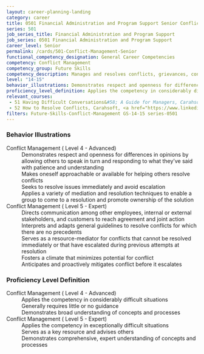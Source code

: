 ```yaml
---
layout: career-planning-landing
category: career
title: 0501 Financial Administration and Program Support Senior Conflict Management
series: 501
job_series_title: Financial Administration and Program Support
job_series: 0501 Financial Administration and Program Support
career_level: Senior
permalink: /cards/501-Conflict-Management-Senior
functional_competency_designation: General Career Competencies
competency: Conflict Management
competency_group: Future Skills
competency_description: Manages and resolves conflicts, grievances, confrontations, or disagreements in a constructive manner to minimize negative (personal) impact
level: "14-15"
behavior_illustrations: Demonstrates respect and openness for differences in opinions by allowing others to speak in turn and responding to what they’ve said with patience and understanding ? Makes oneself approachable or available for helping others resolve conflicts ? Seeks to resolve issues immediately and avoid escalation ? Applies a variety of mediation and resolution techniques to enable a group to come to a resolution and promote ownership of the solution ? Directs communication among other employees, internal or external stakeholders, and customers to reach agreement and joint action ? Interprets and adapts general guidelines to resolve conflicts for which there are no precedents ? Serves as a resource-mediator for conflicts that cannot be resolved immediately or that have escalated during previous attempts at resolution ? Fosters a climate that minimizes potential for conflict ? Anticipates and proactively mitigates conflict before it escalates
proficiency_level_definition: Applies the competency in considerably difficult situations ? Generally requires little or no guidance ? Demonstrates broad understanding of concepts and processes ? Applies the competency in exceptionally difficult situations ? Serves as a key resource and advises others ? Demonstrates comprehensive, expert understanding of concepts and processes
relevant_courses: 
 - 51 Having Difficult Conversations&#58; A Guide for Managers, Carahsoft, <a href="https://www.linkedin.com/learning/having-difficult-conversations-a-guide-for-managers">https://www.linkedin.com/learning/having-difficult-conversations-a-guide-for-managers</a>
 - 52 How to Resolve Conflicts, Carahsoft, <a href="https://www.linkedin.com/learning/how-to-resolve-conflicts">https://www.linkedin.com/learning/how-to-resolve-conflicts</a>
filters: Future-Skills-Conflict-Management GS-14-15 series-0501
---
```


<div class="desktop:grid-col-6 margin-y-205">
  <div class="border-top-05 bg-white padding-2 shadow-5 height-full members-hover border-1px border-gray-30 border-top-orange radius-lg">
    <h3>Behavior Illustrations</h3>
    <dl class="text-base"><dt>Conflict Management ( Level 4 - Advanced)</dt><dd>Demonstrates respect and openness for differences in opinions by allowing others to speak in turn and responding to what they’ve said with patience and understanding </dd><dd> Makes oneself approachable or available for helping others resolve conflicts </dd><dd> Seeks to resolve issues immediately and avoid escalation </dd><dd> Applies a variety of mediation and resolution techniques to enable a group to come to a resolution and promote ownership of the solution</dd><dt>Conflict Management ( Level 5 - Expert)</dt><dd>Directs communication among other employees, internal or external stakeholders, and customers to reach agreement and joint action </dd><dd> Interprets and adapts general guidelines to resolve conflicts for which there are no precedents </dd><dd> Serves as a resource-mediator for conflicts that cannot be resolved immediately or that have escalated during previous attempts at resolution </dd><dd> Fosters a climate that minimizes potential for conflict </dd><dd> Anticipates and proactively mitigates conflict before it escalates</dd></dl>
  </div>
</div>
<div class="desktop:grid-col-6 margin-y-205">
  <div class="border-top-05 bg-white padding-2 shadow-5 height-full members-hover border-1px border-gray-30 border-top-orange radius-lg">
    <h3>Proficiency Level Definition</h3>
    <dl class="text-base"><dt>Conflict Management ( Level 4 - Advanced)</dt><dd>Applies the competency in considerably difficult situations </dd><dd> Generally requires little or no guidance </dd><dd> Demonstrates broad understanding of concepts and processes</dd><dt>Conflict Management ( Level 5 - Expert)</dt><dd>Applies the competency in exceptionally difficult situations </dd><dd> Serves as a key resource and advises others </dd><dd> Demonstrates comprehensive, expert understanding of concepts and processes</dd></dl>
  </div>
</div>